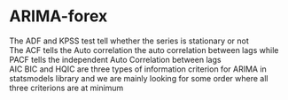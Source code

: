# ARIMA-forex
The ADF and KPSS test tell whether the series is stationary or not<br/> 
The ACF tells the Auto correlation the auto correlation between lags while PACF tells the independent Auto Correlation between lags<br/>
AIC BIC and HQIC are three types of information criterion for ARIMA in statsmodels library and we are mainly looking for some order where all three criterions are at minimum

